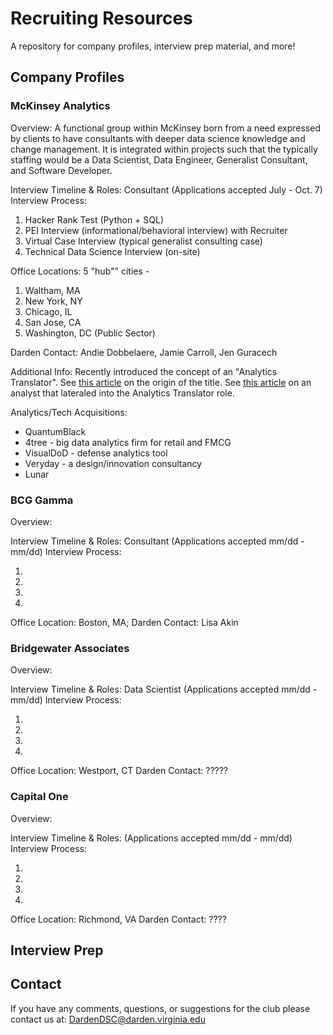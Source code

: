 # Recruiting Resources
A repository for company profiles, interview prep material, and more!

## Company Profiles

### McKinsey Analytics

Overview: A functional group within McKinsey born from a need expressed by clients to 
have consultants with deeper data science knowledge and change management. It is 
integrated within projects such that the typically staffing would be a Data Scientist, 
Data Engineer, Generalist Consultant, and Software Developer.

Interview Timeline & Roles: Consultant (Applications accepted July - Oct. 7)
Interview Process: 

1. Hacker Rank Test (Python + SQL) 
2. PEI Interview (informational/behavioral interview) with Recruiter
3. Virtual Case Interview (typical generalist consulting case)
4. Technical Data Science Interview (on-site)

Office Locations: 5 "hub"" cities - 

 1. Waltham, MA
 2. New York, NY
 3. Chicago, IL
 4. San Jose, CA
 5. Washington, DC (Public Sector)
 
Darden Contact: Andie Dobbelaere, Jamie Carroll, Jen Guracech

Additional Info:
Recently introduced the concept of an "Analytics Translator". See [this article](https://www.mckinsey.com/about-us/new-at-mckinsey-blog/the-new-analytics-translator-from-big-data-to-big-ideas) on 
the origin of the title. See [this article](https://www.mckinsey.com/careers/meet-our-people/careers-blog/andrea) on an analyst that lateraled into the Analytics Translator role.

Analytics/Tech Acquisitions: 

 - QuantumBlack
 - 4tree - big data analytics firm for retail and FMCG
 - VisualDoD - defense analytics tool
 - Veryday - a design/innovation consultancy 
 - Lunar

### BCG Gamma

Overview: 

Interview Timeline & Roles: Consultant (Applications accepted mm/dd - mm/dd)
Interview Process: 

1. 
2. 
3. 
4.

Office Location: Boston, MA; 
Darden Contact: Lisa Akin

### Bridgewater Associates

Overview: 

Interview Timeline & Roles: Data Scientist (Applications accepted mm/dd - mm/dd)
Interview Process: 

1. 
2. 
3. 
4.

Office Location: Westport, CT 
Darden Contact: ?????

### Capital One

Overview: 

Interview Timeline & Roles: (Applications accepted mm/dd - mm/dd)
Interview Process: 

1. 
2. 
3. 
4.

Office Location: Richmond, VA
Darden Contact: ????

## Interview Prep

 
## Contact
If you have any comments, questions, or suggestions for the club please contact 
us at: DardenDSC@darden.virginia.edu
